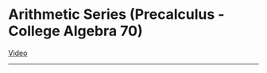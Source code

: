 # Arithmetic Series (Precalculus - College Algebra 70)

[Video](https://www.youtube.com/watch?v=XdXQjHsl4q0)

---
